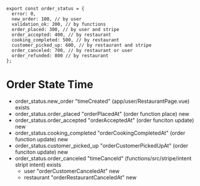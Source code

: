 ```
export const order_status = {
  error: 0,
  new_order: 100, // by user
  validation_ok: 200, // by functions
  order_placed: 300, // by user and stripe
  order_accepted: 400, // by restaurant
  cooking_completed: 500, // by restaurant
  customer_picked_up: 600, // by restaurant and stripe
  order_canceled: 700, // by restaurant or user
  order_refunded: 800 // by restaurant
};
```

# Order State Time
 - order_status.new_order  "timeCreated" (app/user/RestaurantPage.vue) exists
 - order_status.order_placed "orderPlacedAt" (order function place) new
 - order_status.order_accepted "orderAcceptedAt" (order funciton update) new
 - order_status.cooking_completed "orderCookingCompletedAt" (order function update) new
 - order_status.customer_picked_up "orderCustomerPickedUpAt" (order  funciton update) new
 - order_status.order_canceled "timeCanceld" (functions/src/stripe/intent stript intent) exists
   -  user "orderCustomerCanceledAt" new
   -  restaurant "orderRestaurantCanceledAt" new


